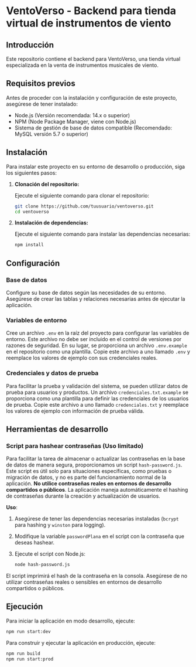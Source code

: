 # VentoVerso - Backend para tienda virtual de instrumentos de viento

## Introducción

Este repositorio contiene el backend para VentoVerso, una tienda virtual especializada en la venta de instrumentos musicales de viento.

## Requisitos previos

Antes de proceder con la instalación y configuración de este proyecto, asegúrese de tener instalado:

- Node.js (Versión recomendada: 14.x o superior)
- NPM (Node Package Manager, viene con Node.js)
- Sistema de gestión de base de datos compatible (Recomendado: MySQL versión 5.7 o superior)

## Instalación

Para instalar este proyecto en su entorno de desarrollo o producción, siga los siguientes pasos:

1. **Clonación del repositorio:**

    Ejecute el siguiente comando para clonar el repositorio:

    ```bash
    git clone https://github.com/tuusuario/ventoverso.git
    cd ventoverso
    ```

2. **Instalación de dependencias:**

    Ejecute el siguiente comando para instalar las dependencias necesarias:

    ```bash
    npm install
    ```

## Configuración

### Base de datos

Configure su base de datos según las necesidades de su entorno. Asegúrese de crear las tablas y relaciones necesarias antes de ejecutar la aplicación.

### Variables de entorno

Cree un archivo `.env` en la raíz del proyecto para configurar las variables de entorno. Este archivo no debe ser incluido en el control de versiones por razones de seguridad. En su lugar, se proporciona un archivo `.env.example` en el repositorio como una plantilla. Copie este archivo a uno llamado `.env` y reemplace los valores de ejemplo con sus credenciales reales.

### Credenciales y datos de prueba

Para facilitar la prueba y validación del sistema, se pueden utilizar datos de prueba para usuarios y productos. Un archivo `credenciales.txt.example` se proporciona como una plantilla para definir las credenciales de los usuarios de prueba. Copie este archivo a uno llamado `credenciales.txt` y reemplace los valores de ejemplo con información de prueba válida.

## Herramientas de desarrollo

### Script para hashear contraseñas (Uso limitado)

Para facilitar la tarea de almacenar o actualizar las contraseñas en la base de datos de manera segura, proporcionamos un script `hash-password.js`. Este script es útil solo para situaciones específicas, como pruebas o migración de datos, y no es parte del funcionamiento normal de la aplicación. **No utilice contraseñas reales en entornos de desarrollo compartidos o públicos**. La aplicación maneja automáticamente el hashing de contraseñas durante la creación y actualización de usuarios.

**Uso**:

1. Asegúrese de tener las dependencias necesarias instaladas (`bcrypt` para hashing y `winston` para logging).
2. Modifique la variable `passwordPlana` en el script con la contraseña que deseas hashear.
3. Ejecute el script con Node.js:

    ```bash
    node hash-password.js
    ```

El script imprimirá el hash de la contraseña en la consola. Asegúrese de no utilizar contraseñas reales o sensibles en entornos de desarrollo compartidos o públicos.


## Ejecución

Para iniciar la aplicación en modo desarrollo, ejecute:

```bash
npm run start:dev
```

Para construir y ejecutar la aplicación en producción, ejecute:

```bash
npm run build
npm run start:prod
```



